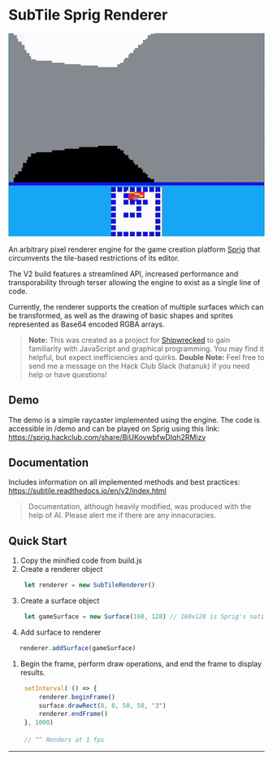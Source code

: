 # SubTile Sprig Renderer

![Demo](./demo/demo.gif)

An arbitrary pixel renderer engine for the game creation platform [Sprig](https://sprig.hackclub.com/) that circumvents the tile-based restrictions of its editor.

The V2 build features a streamlined API, increased performance and transporability through terser allowing the engine to exist as a single line of code. 

Currently, the renderer supports the creation of multiple surfaces which can be transformed, as well as the drawing of basic shapes and sprites represented as Base64 encoded RGBA arrays.
> **Note:** This was created as a project for [Shipwrecked](https://shipwrecked.hackclub.com/bay) to gain familiarity with JavaScript and graphical programming. You may find it helpful, but expect inefficiencies and quirks.
> **Double Note:** Feel free to send me a message on the Hack Club Slack (hatanuk) if you need help or have questions!

## Demo

The demo is a simple raycaster implemented using the engine. The code is accessible in /demo and can be played on Sprig using this link:
https://sprig.hackclub.com/share/BiUKovwbfwDlqh2RMizy


## Documentation

Includes information on all implemented methods and best practices:
https://subtile.readthedocs.io/en/v2/index.html

> Documentation, although heavily modified, was produced with the help of AI. Please alert me if there are any innacuracies.

## Quick Start

1. Copy the minified code from build.js
2. Create a renderer object
   ```js
    let renderer = new SubTileRenderer()
   ```
3. Create a surface object
   ```js
    let gameSurface = new Surface(160, 128) // 160x128 is Sprig's native resolution
   ```
4. Add surface to renderer
 ```js
    renderer.addSurface(gameSurface)
   ```
1. Begin the frame, perform draw operations, and end the frame to display results.
   ```js
    setInterval( () => {
        renderer.beginFrame()
        surface.drawRect(0, 0, 50, 50, "3")
        renderer.endFrame()
    }, 1000)

    // ^^ Renders at 1 fps
   ```






---
